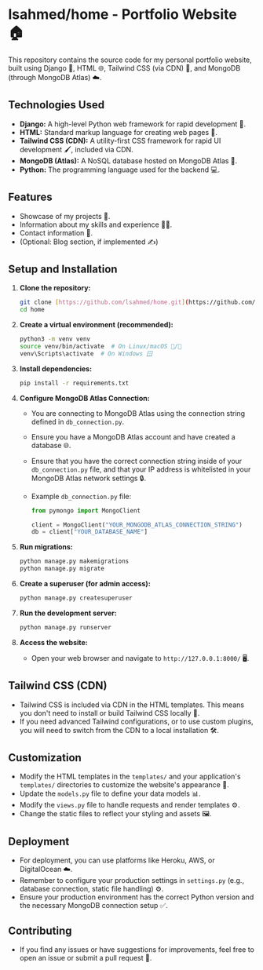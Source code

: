 # lsahmed/home - Portfolio Website 🏠

This repository contains the source code for my personal portfolio website, built using Django 🐍, HTML 🌐, Tailwind CSS (via CDN) 🎨, and MongoDB (through MongoDB Atlas) ☁️.

## Technologies Used

* **Django:** A high-level Python web framework for rapid development 🚀.
* **HTML:** Standard markup language for creating web pages 📄.
* **Tailwind CSS (CDN):** A utility-first CSS framework for rapid UI development 🖌️, included via CDN.
* **MongoDB (Atlas):** A NoSQL database hosted on MongoDB Atlas 💾.
* **Python:** The programming language used for the backend 💻.

## Features

* Showcase of my projects 📂.
* Information about my skills and experience 🧑‍💻.
* Contact information 📧.
* (Optional: Blog section, if implemented ✍️)

## Setup and Installation

1.  **Clone the repository:**

    ```bash
    git clone [https://github.com/lsahmed/home.git](https://github.com/lsahmed/home.git)
    cd home
    ```

2.  **Create a virtual environment (recommended):**

    ```bash
    python3 -m venv venv
    source venv/bin/activate  # On Linux/macOS 🐧/🍎
    venv\Scripts\activate  # On Windows 🪟
    ```

3.  **Install dependencies:**

    ```bash
    pip install -r requirements.txt
    ```

4.  **Configure MongoDB Atlas Connection:**

    * You are connecting to MongoDB Atlas using the connection string defined in `db_connection.py`.
    * Ensure you have a MongoDB Atlas account and have created a database 🌐.
    * Ensure that you have the correct connection string inside of your `db_connection.py` file, and that your IP address is whitelisted in your MongoDB Atlas network settings 🔒.
    * Example `db_connection.py` file:

        ```python
        from pymongo import MongoClient

        client = MongoClient("YOUR_MONGODB_ATLAS_CONNECTION_STRING")
        db = client["YOUR_DATABASE_NAME"]
        ```

5.  **Run migrations:**

    ```bash
    python manage.py makemigrations
    python manage.py migrate
    ```

6.  **Create a superuser (for admin access):**

    ```bash
    python manage.py createsuperuser
    ```

7.  **Run the development server:**

    ```bash
    python manage.py runserver
    ```

8.  **Access the website:**

    * Open your web browser and navigate to `http://127.0.0.1:8000/` 🖥️.

## Tailwind CSS (CDN)

* Tailwind CSS is included via CDN in the HTML templates. This means you don't need to install or build Tailwind CSS locally 🚀.
* If you need advanced Tailwind configurations, or to use custom plugins, you will need to switch from the CDN to a local installation 🛠️.

## Customization

* Modify the HTML templates in the `templates/` and your application's `templates/` directories to customize the website's appearance 🎨.
* Update the `models.py` file to define your data models 📊.
* Modify the `views.py` file to handle requests and render templates ⚙️.
* Change the static files to reflect your styling and assets 🖼️.

## Deployment

* For deployment, you can use platforms like Heroku, AWS, or DigitalOcean ☁️.
* Remember to configure your production settings in `settings.py` (e.g., database connection, static file handling) ⚙️.
* Ensure your production environment has the correct Python version and the necessary MongoDB connection setup ✅.

## Contributing

* If you find any issues or have suggestions for improvements, feel free to open an issue or submit a pull request 🤝.
